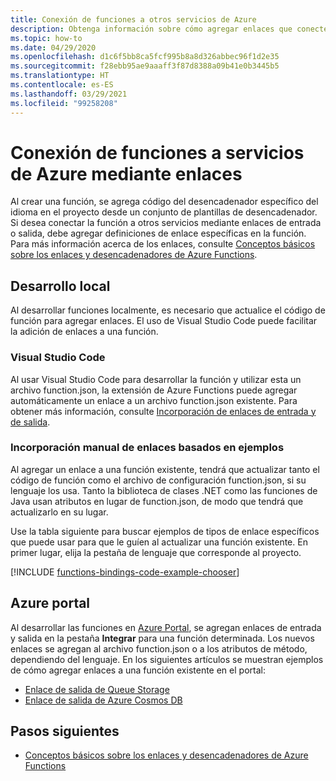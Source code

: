 ```yaml
---
title: Conexión de funciones a otros servicios de Azure
description: Obtenga información sobre cómo agregar enlaces que conecten otros servicios de Azure a una función existente en un proyecto de Azure Functions.
ms.topic: how-to
ms.date: 04/29/2020
ms.openlocfilehash: d1c6f5bb8ca5fcf995b8a8d326abbec96f1d2e35
ms.sourcegitcommit: f28ebb95ae9aaaff3f87d8388a09b41e0b3445b5
ms.translationtype: HT
ms.contentlocale: es-ES
ms.lasthandoff: 03/29/2021
ms.locfileid: "99258208"
---
```

# <a name="connect-functions-to-azure-services-using-bindings"></a>Conexión de funciones a servicios de Azure mediante enlaces

Al crear una función, se agrega código del desencadenador específico del idioma en el proyecto desde un conjunto de plantillas de desencadenador. Si desea conectar la función a otros servicios mediante enlaces de entrada o salida, debe agregar definiciones de enlace específicas en la función. Para más información acerca de los enlaces, consulte [Conceptos básicos sobre los enlaces y desencadenadores de Azure Functions](functions-triggers-bindings.md).

## <a name="local-development"></a>Desarrollo local       

Al desarrollar funciones localmente, es necesario que actualice el código de función para agregar enlaces. El uso de Visual Studio Code puede facilitar la adición de enlaces a una función.  

### <a name="visual-studio-code"></a>Visual Studio Code

Al usar Visual Studio Code para desarrollar la función y utilizar esta un archivo function.json, la extensión de Azure Functions puede agregar automáticamente un enlace a un archivo function.json existente. Para obtener más información, consulte [Incorporación de enlaces de entrada y de salida](functions-develop-vs-code.md#add-input-and-output-bindings).   

### <a name="manually-add-bindings-based-on-examples"></a>Incorporación manual de enlaces basados en ejemplos

Al agregar un enlace a una función existente, tendrá que actualizar tanto el código de función como el archivo de configuración function.json, si su lenguaje los usa. Tanto la biblioteca de clases .NET como las funciones de Java usan atributos en lugar de function.json, de modo que tendrá que actualizarlo en su lugar.

Use la tabla siguiente para buscar ejemplos de tipos de enlace específicos que puede usar para que le guíen al actualizar una función existente. En primer lugar, elija la pestaña de lenguaje que corresponde al proyecto. 

[!INCLUDE [functions-bindings-code-example-chooser](../../includes/functions-bindings-code-example-chooser.md)]

## <a name="azure-portal"></a>Azure portal

Al desarrollar las funciones en [Azure Portal](https://portal.azure.com), se agregan enlaces de entrada y salida en la pestaña **Integrar** para una función determinada. Los nuevos enlaces se agregan al archivo function.json o a los atributos de método, dependiendo del lenguaje. En los siguientes artículos se muestran ejemplos de cómo agregar enlaces a una función existente en el portal:

+ [Enlace de salida de Queue Storage](functions-integrate-storage-queue-output-binding.md)
+ [Enlace de salida de Azure Cosmos DB](functions-integrate-store-unstructured-data-cosmosdb.md)

## <a name="next-steps"></a>Pasos siguientes

+ [Conceptos básicos sobre los enlaces y desencadenadores de Azure Functions](functions-triggers-bindings.md)
